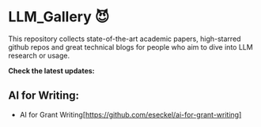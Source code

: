 
# LLM_Gallery :smiling_imp:
This repository collects state-of-the-art academic papers, high-starred github repos and great technical blogs for people who aim to dive into LLM research or usage.

**Check the latest updates:**


## AI for Writing:
- AI for Grant Writing[https://github.com/eseckel/ai-for-grant-writing]